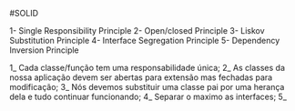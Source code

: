 #SOLID

1- Single Responsibility Principle
2- Open/closed Principle
3- Liskov Substitution Principle 
4- Interface Segregation Principle 
5- Dependency Inversion Principle



1_ Cada classe/função tem uma responsabilidade única;
2_ As classes da nossa aplicação devem ser abertas para extensão mas fechadas para modificação;
3_ Nós devemos substituir uma classe pai por uma herança dela e tudo continuar funcionando; 
4_ Separar o maximo as interfaces;
5_
